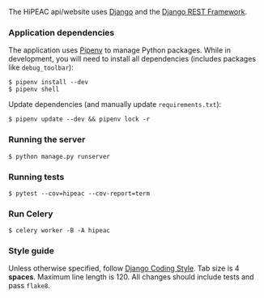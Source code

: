 The HiPEAC api/website uses [Django][1] and the [Django REST Framework][2].

### Application dependencies

The application uses [Pipenv][3] to manage Python packages. While in development, you will need to install
all dependencies (includes packages like `debug_toolbar`):

    $ pipenv install --dev
    $ pipenv shell

Update dependencies (and manually update `requirements.txt`):

    $ pipenv update --dev && pipenv lock -r

### Running the server

    $ python manage.py runserver

### Running tests

    $ pytest --cov=hipeac --cov-report=term

### Run Celery

    $ celery worker -B -A hipeac

### Style guide

Unless otherwise specified, follow [Django Coding Style][4]. Tab size is 4 **spaces**.
Maximum line length is 120. All changes should include tests and pass `flake8`.


[1]: https://www.djangoproject.com/
[2]: https://www.django-rest-framework.org/
[3]: https://docs.pipenv.org/#install-pipenv-today
[4]: https://docs.djangoproject.com/en/dev/internals/contributing/writing-code/coding-style/
